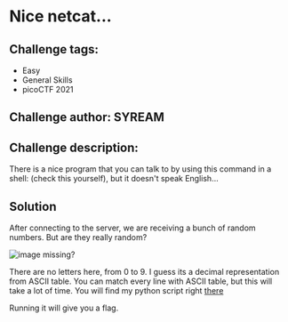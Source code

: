 # Nice netcat...
## Challenge tags:
- Easy
- General Skills
- picoCTF 2021

## Challenge author: SYREAM
## Challenge description:
There is a nice program that you can talk to by using this command in a shell: (check this yourself), but it doesn't speak English...

## Solution
After connecting to the server, we are receiving a bunch of random numbers. But are they really random?

![image missing?](./content/[])

There are no letters here, from 0 to 9. I guess its a decimal representation from ASCII table. You can match every line with ASCII table, but this will take a lot of time. You will find my python script right [there](./script.py)

Running it will give you a flag. 

